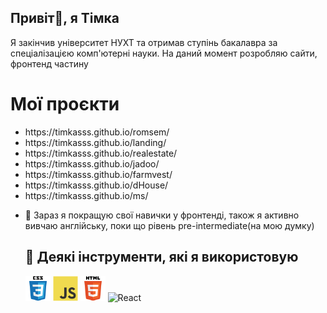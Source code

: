 <h2>Привіт👋, я Тімка</h2>
<p>Я закінчив університет НУХТ та отримав ступінь бакалавра за спеціалізацією комп'ютерні науки. На даний момент розробляю сайти, фронтенд частину</p>
<p>
<h1>Мої проєкти</h1>
<ul>
<li>https://timkasss.github.io/romsem/</li>
<li>https://timkasss.github.io/landing/</li>
<li>https://timkasss.github.io/realestate/</li>
<li>https://timkasss.github.io/jadoo/</li>
<li>https://timkasss.github.io/farmvest/</li>
<li>https://timkasss.github.io/dHouse/</li>
<li>https://timkasss.github.io/ms/</li>

</ul>
</p>
<ul>
<li>🔭 Зараз я покращую свої навички у фронтенді, також я активно вивчаю англійську, поки що рівень pre-intermediate(на мою думку)</li>
<h2>🚀 Деякі інструменти, які я використовую</h2>
<p align="left">
<img src="https://raw.githubusercontent.com/devicons/devicon/master/icons/css3/css3-original-wordmark.svg" alt="css3" width="40" height="40" />
<img src="https://raw.githubusercontent.com/devicons/devicon/master/icons/javascript/javascript-original.svg" alt="javascript" width="40" height="40" />
<img src="https://raw.githubusercontent.com/devicons/devicon/master/icons/html5/html5-original-wordmark.svg" alt="html5" width="40" height="40"/> 
<img src="https://cdn.jsdelivr.net/gh/devicons/devicon/icons/react/react-original.svg" alt="React" width="40" height="40" />
